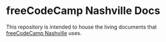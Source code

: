 # freeCodeCamp Nashville Docs

This repository is intended to house the living documents that [freeCodeCamp Nashville](https://www.meetup.com/freeCodeCamp-Nashville) uses.
